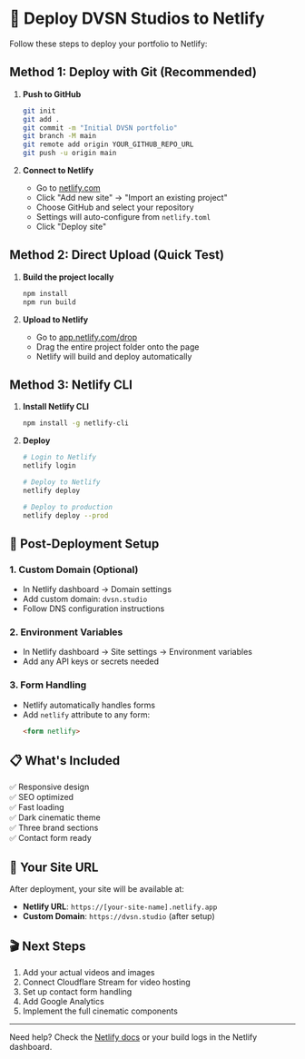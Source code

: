 # 🚀 Deploy DVSN Studios to Netlify

Follow these steps to deploy your portfolio to Netlify:

## Method 1: Deploy with Git (Recommended)

1. **Push to GitHub**
   ```bash
   git init
   git add .
   git commit -m "Initial DVSN portfolio"
   git branch -M main
   git remote add origin YOUR_GITHUB_REPO_URL
   git push -u origin main
   ```

2. **Connect to Netlify**
   - Go to [netlify.com](https://netlify.com)
   - Click "Add new site" → "Import an existing project"
   - Choose GitHub and select your repository
   - Settings will auto-configure from `netlify.toml`
   - Click "Deploy site"

## Method 2: Direct Upload (Quick Test)

1. **Build the project locally**
   ```bash
   npm install
   npm run build
   ```

2. **Upload to Netlify**
   - Go to [app.netlify.com/drop](https://app.netlify.com/drop)
   - Drag the entire project folder onto the page
   - Netlify will build and deploy automatically

## Method 3: Netlify CLI

1. **Install Netlify CLI**
   ```bash
   npm install -g netlify-cli
   ```

2. **Deploy**
   ```bash
   # Login to Netlify
   netlify login
   
   # Deploy to Netlify
   netlify deploy
   
   # Deploy to production
   netlify deploy --prod
   ```

## 🔧 Post-Deployment Setup

### 1. Custom Domain (Optional)
- In Netlify dashboard → Domain settings
- Add custom domain: `dvsn.studio`
- Follow DNS configuration instructions

### 2. Environment Variables
- In Netlify dashboard → Site settings → Environment variables
- Add any API keys or secrets needed

### 3. Form Handling
- Netlify automatically handles forms
- Add `netlify` attribute to any form:
  ```html
  <form netlify>
  ```

## 📋 What's Included

✅ Responsive design  
✅ SEO optimized  
✅ Fast loading  
✅ Dark cinematic theme  
✅ Three brand sections  
✅ Contact form ready  

## 🔗 Your Site URL

After deployment, your site will be available at:
- **Netlify URL**: `https://[your-site-name].netlify.app`
- **Custom Domain**: `https://dvsn.studio` (after setup)

## 🎬 Next Steps

1. Add your actual videos and images
2. Connect Cloudflare Stream for video hosting
3. Set up contact form handling
4. Add Google Analytics
5. Implement the full cinematic components

---

Need help? Check the [Netlify docs](https://docs.netlify.com) or your build logs in the Netlify dashboard.